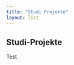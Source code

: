 ```yaml
---
title: "Studi Projekte"
layout: list
---
```


<section>
    <div class="section-title">
        <h2>Studi-Projekte</h2>
        <p>Test</p>
    </div>
    </section>
